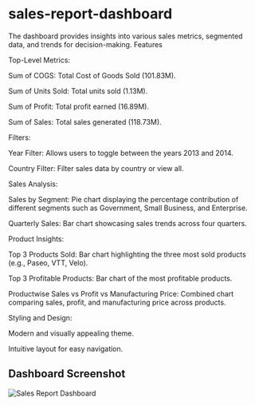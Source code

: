 # sales-report-dashboard
The dashboard provides insights into various sales metrics, segmented data, and trends for decision-making. 
Features

Top-Level Metrics:

Sum of COGS: Total Cost of Goods Sold (101.83M).

Sum of Units Sold: Total units sold (1.13M).

Sum of Profit: Total profit earned (16.89M).

Sum of Sales: Total sales generated (118.73M).

Filters:

Year Filter: Allows users to toggle between the years 2013 and 2014.

Country Filter: Filter sales data by country or view all.

Sales Analysis:

Sales by Segment: Pie chart displaying the percentage contribution of different segments such as Government, Small Business, and Enterprise.

Quarterly Sales: Bar chart showcasing sales trends across four quarters.

Product Insights:

Top 3 Products Sold: Bar chart highlighting the three most sold products (e.g., Paseo, VTT, Velo).

Top 3 Profitable Products: Bar chart of the most profitable products.

Productwise Sales vs Profit vs Manufacturing Price: Combined chart comparing sales, profit, and manufacturing price across products.

Styling and Design:

Modern and visually appealing theme.

Intuitive layout for easy navigation.
## Dashboard Screenshot
![Sales Report Dashboard](<img width="607" alt="Screenshot 2025-01-09 205351" src="https://github.com/user-attachments/assets/50d0ebf3-afb1-4026-b95f-83a68f1a7776" />)
